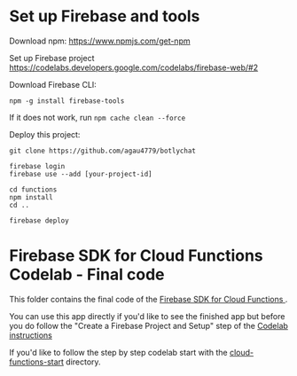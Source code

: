 # Set up Firebase and tools

Download npm:
https://www.npmjs.com/get-npm

Set up Firebase project
https://codelabs.developers.google.com/codelabs/firebase-web/#2

Download Firebase CLI:
```
npm -g install firebase-tools
```

If it does not work, run `npm cache clean --force`

Deploy this project:
```
git clone https://github.com/agau4779/botlychat

firebase login
firebase use --add [your-project-id]

cd functions
npm install
cd ..

firebase deploy 
```

# Firebase SDK for Cloud Functions Codelab - Final code

This folder contains the final code of the [Firebase SDK for Cloud Functions
](https://codelabs.developers.google.com/codelabs/firebase-cloud-functions/).

You can use this app directly if you'd like to see the finished app but before you do follow the "Create a Firebase Project and Setup" step of the [Codelab instructions](https://codelabs.developers.google.com/codelabs/firebase-cloud-functions/)

If you'd like to follow the step by step codelab start with the [cloud-functions-start](../cloud-functions-start) directory.
